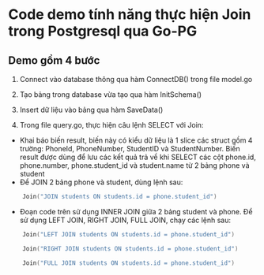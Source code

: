 # Code demo tính năng thực hiện Join trong Postgresql qua Go-PG

## Demo gồm 4 bước

1. Connect vào database thông qua hàm ConnectDB() trong file model.go

2. Tạo bảng trong database vừa tạo qua hàm InitSchema()

3. Insert dữ liệu vào bảng qua hàm SaveData()

4. Trong file query.go, thực hiện câu lệnh SELECT với Join:
- Khai báo biến result, biến này có kiểu dữ liệu là 1 slice các struct gồm 4 trường: PhoneId, PhoneNumber, StudentID và StudentNumber. Biến result được dùng để lưu các kết quả trả về khi SELECT các cột phone.id, phone.number, phone.student_id và student.name từ 2 bảng phone và student
- Để JOIN 2 bảng phone và student, dùng lệnh sau:
```go
    Join("JOIN students ON students.id = phone.student_id")
```
- Đoạn code trên sử dụng INNER JOIN giữa 2 bảng student và phone. Để sử dụng LEFT JOIN, RIGHT JOIN, FULL JOIN, chạy các lệnh sau:
```go
    Join("LEFT JOIN students ON students.id = phone.student_id")
```

```go
    Join("RIGHT JOIN students ON students.id = phone.student_id")
```

```go
    Join("FULL JOIN students ON students.id = phone.student_id")
```